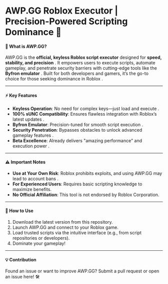 # AWP.GG Roblox Executor | Precision-Powered Scripting Dominance 🚀

#### **🚀 What is AWP.GG?**  
AWP.GG is the **official, keyless Roblox script executor** designed for **speed, stability, and precision** . It empowers users to execute scripts, automate gameplay, and penetrate security barriers with cutting-edge tools like the **Byfron emulator** . Built for both developers and gamers, it’s the go-to choice for those seeking dominance in Roblox .  

---

#### **⚡ Key Features**  
- **Keyless Operation**: No need for complex keys—just load and execute .  
- **100% sUNC Compatibility**: Ensures flawless integration with Roblox’s latest updates .  
- **Byfron Emulator**: Precision-tuned for smooth script execution .  
- **Security Penetration**: Bypasses obstacles to unlock advanced gameplay features .  
- **Beta Excellence**: Already delivers "amazing performance" and execution power .  

---

#### **⚠️ Important Notes**  
- **Use at Your Own Risk**: Roblox prohibits exploits, and using AWP.GG may lead to account bans .  
- **For Experienced Users**: Requires basic scripting knowledge to maximize benefits.  
- **No Official Affiliation**: This tool is not endorsed by Roblox Corporation.  

---

#### **🔧 How to Use**  
1. Download the latest version from this repository.  
2. Launch AWP.GG and connect to your Roblox game.  
3. Load trusted scripts via the intuitive interface (e.g., from script repositories or developers).  
4. Dominate your gameplay!  

---

#### **💡 Contribution**  
Found an issue or want to improve AWP.GG? Submit a pull request or open an issue here! 🛠️  

